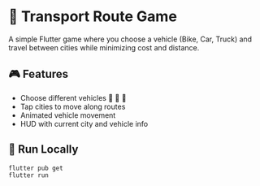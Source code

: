 # 🚚 Transport Route Game

A simple Flutter game where you choose a vehicle (Bike, Car, Truck) and travel between cities while minimizing cost and distance.

## 🎮 Features
- Choose different vehicles 🚴 🚗 🚚
- Tap cities to move along routes
- Animated vehicle movement
- HUD with current city and vehicle info

## 🚀 Run Locally
```bash
flutter pub get
flutter run
